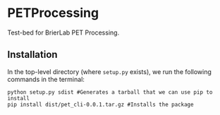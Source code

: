 # PETProcessing

Test-bed for BrierLab PET Processing.

## Installation

In the top-level directory (where `setup.py` exists), we run the following commands in the terminal:

```shell
python setup.py sdist #Generates a tarball that we can use pip to install
pip install dist/pet_cli-0.0.1.tar.gz #Installs the package
```